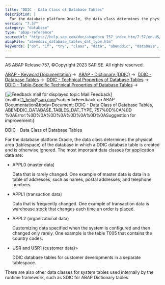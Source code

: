```yaml
---
title: "DDIC - Data Class of Database Tables"
description: |
  For the database platform Oracle, the data class determines the physical area (tablespace) of the database in which a DDIC database table is created and is otherwise ignored. The most important data classes for application data are: -   APPL0 (master data) Data that is rarely changed. One example of
version: "7.57"
category: "database"
type: "abap-reference"
sourceUrl: "https://help.sap.com/doc/abapdocu_757_index_htm/7.57/en-US/abenddic_database_tables_dat_type.htm"
abapFile: "abenddic_database_tables_dat_type.htm"
keywords: ["do", "if", "try", "class", "data", "abenddic", "database", "tables", "dat", "type"]
---
```


* * *

AS ABAP Release 757, ©Copyright 2023 SAP SE. All rights reserved.

[ABAP - Keyword Documentation](https://help.sap.com/doc/abapdocu_757_index_htm/7.57/en-US/abenabap.htm) →  [ABAP - Dictionary (DDIC)](https://help.sap.com/doc/abapdocu_757_index_htm/7.57/en-US/abenabap_dictionary.htm) →  [DDIC - Database Tables](https://help.sap.com/doc/abapdocu_757_index_htm/7.57/en-US/abenddic_database_tables.htm) →  [DDIC - Technical Properties of Database Tables](https://help.sap.com/doc/abapdocu_757_index_htm/7.57/en-US/abenddic_database_tables_tech.htm) →  [DDIC - Table-Specific Technical Properties of Database Tables](https://help.sap.com/doc/abapdocu_757_index_htm/7.57/en-US/abenddic_database_tables_techspec.htm) → 

 [![](Mail.gif?object=Mail.gif&sap-language=EN "Feedback mail for displayed topic") Mail Feedback](mailto:f1_help@sap.com?subject=Feedback on ABAP Documentation&body=Document: DDIC - Data Class of Database Tables, ABENDDIC_DATABASE_TABLES_DAT_TYPE, 757%0D%0A%0D
%0AError:%0D%0A%0D%0A%0D%0A%0D%0ASuggestion for improvement:)

DDIC - Data Class of Database Tables

For the database platform Oracle, the data class determines the physical area (tablespace) of the database in which a DDIC database table is created and is otherwise ignored. The most important data classes for application data are:

-   APPL0 (master data)
    
    Data that is rarely changed. One example of master data is data in a table of addresses, such as names, postal addresses, and telephone numbers.
    
-   APPL1 (transaction data)
    
    Data that is frequently changed. One example of transaction data is warehouse stock that changes each time an order is placed.
    
-   APPL2 (organizational data)
    
    Customizing data specified when the system is configured and then changed only rarely. One example is the table T005 that contains the country codes.
    
-   USR and USR1 (customer data)\>
    
    DDIC database tables for customer developments in a separate tablespace.
    

There are also other data classes for system tables used internally by the runtime framework, such as SDIC for ABAP Dictionary tables.